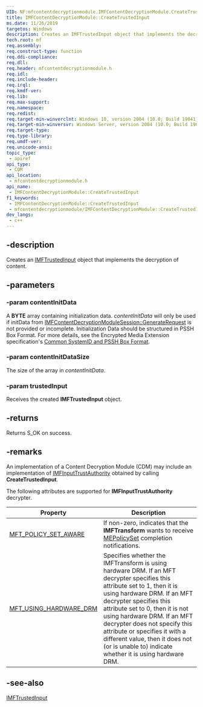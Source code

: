 ```yaml
---
UID: NF:mfcontentdecryptionmodule.IMFContentDecryptionModule.CreateTrustedInput
title: IMFContentDecryptionModule::CreateTrustedInput
ms.date: 11/26/2019
targetos: Windows
description: Creates an IMFTrustedInput object that implements the decryption of content.
tech.root: mf
req.assembly: 
req.construct-type: function
req.ddi-compliance: 
req.dll: 
req.header: mfcontentdecryptionmodule.h
req.idl: 
req.include-header: 
req.irql: 
req.kmdf-ver: 
req.lib: 
req.max-support: 
req.namespace: 
req.redist: 
req.target-min-winverclnt: Windows 10, version 2004 (10.0; Build 19041)
req.target-min-winversvr: Windows Server, version 2004 (10.0; Build 19041)
req.target-type: 
req.type-library: 
req.umdf-ver: 
req.unicode-ansi: 
topic_type:
 - apiref
api_type:
 - COM
api_location:
 - mfcontentdecryptionmodule.h
api_name:
 - IMFContentDecryptionModule::CreateTrustedInput
f1_keywords:
 - IMFContentDecryptionModule::CreateTrustedInput
 - mfcontentdecryptionmodule/IMFContentDecryptionModule::CreateTrustedInput
dev_langs:
 - c++
---
```


## -description

Creates an [IMFTrustedInput](../mfidl/nn-mfidl-imftrustedinput.md) object that implements the decryption of content.

## -parameters

### -param contentInitData

A **BYTE** array containing initialization data. *contentInitData* will only be used if initData from [IMFContentDecryptionModuleSession::GenerateRequest](nf-mfcontentdecryptionmodule-imfcontentdecryptionmodulesession-generaterequest.md) is not provided or incomplete. Initialization Data should be structured in PSSH Box Format. For more details, see the Encrypted Media Extension specification's [Common SystemID and PSSH Box Format](https://www.w3.org/TR/eme-initdata-cenc/#common-system).

### -param contentInitDataSize

The size of the array in *contentInitData*.

### -param trustedInput

Receives the created **IMFTrustedInput** object.

## -returns

Returns S_OK on success.

## -remarks

An implementation of a Content Decryption Module (CDM) may include an implementation of [IMFInputTrustAuthority](../mfidl/nn-mfidl-imfinputtrustauthority.md) obtained by calling **CreateTrustedInput**.


The following attributes are supported for **IMFInputTrustAuthority** decrypter.

| Property                                      |Description
|-----------------------------------------------|---------------------------------------------------------------|
| [MFT_POLICY_SET_AWARE](/windows/win32/medfound/mft-policy-set-aware) | If non-zero, indicates that the **IMFTransform** wants to receive [MEPolicySet](/windows/win32/medfound/mepolicyset) completion notifications.|
| [MFT_USING_HARDWARE_DRM](/windows/win32/medfound/mft-using-hardware-drm) | Specifies whether the IMFTransform is using hardware DRM. If an MFT decrypter specifies this attribute set to 1, then it is using hardware DRM. If an MFT decrypter specifies this attribute set to 0, then it is not using hardware DRM. If an MFT decrypter does not specify this attribute or specifies it with a different value, then it does not (or is unable to) indicate whether it is using hardware DRM. |

## -see-also

[IMFTrustedInput](../mfidl/nn-mfidl-imftrustedinput.md)